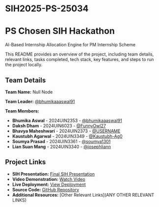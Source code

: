 # SIH2025-PS-25034

# PS Chosen SIH Hackathon
Al-Based Internship Allocation Engine for PM Internship Scheme

This README provides an overview of the project, including team details, relevant links, tasks completed, tech stack, key features, and steps to run the project locally.

## Team Details

**Team Name:** Null Node

**Team Leader:** [@bhumikaaaswal91](https://github.com/bhumikaaaswal91)

**Team Members:**

- **Bhumika Aswal** - 2024UIN2353 - [@bhumikaaaswal91](https://github.com/bhumikaaaswal91)
- **Daksh Dham** - 2024UIN6023 - [@FunnyOwl27](https://github.com/FunnyOwl27)
- **Bhavya Maheshwari** - 2024UIN2373 - [@USERNAME](https://github.com/USERNAME)
- **Kaustubh Agarwal** - 2024UIN3349 - [@Kaustubh-Ag0](https://github.com/Kaustubh-Ag0)
- **Soumya Prasad** - 2024UIN3361 - [@soumya1301](https://github.com/soumya1301)
- **Lian Suan Mang** - 2024UIN3340 - [@josephliann](https://github.com/josephliann)

## Project Links

- **SIH Presentation:** [Final SIH Presentation](https://github.com/sihnsut2025-hash/sih-semi-final/blob/main/SIH2025-IDEA-Presentation-pptx%20.pdf)
- **Video Demonstration:** [Watch Video](https://youtu.be/jwHaGwNWyDo)
- **Live Deployment:** [View Deployment](https://avsarx.pythonanywhere.com)
- **Source Code:** [GitHub Repository](https://github.com/sihnsut2025-hash/sih-semi-final.git)
- **Additional Resources:** [Other Relevant Links](ANY OTHER RELEVANT LINKS)
